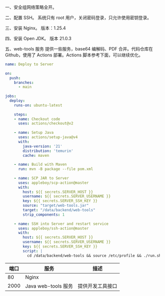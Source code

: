 一、安全组网络策略全开。

二、配置 SSH。
系统只有 root 用户，关闭密码登录，只允许使用密钥登录。

三、安装 Nginx。
版本：1.25.4

四、安装 Open JDK。
版本 21.0.3

五、web-tools 服务
提供一些服务，base64 编解码、PDF 合并。代码仓库在 Github，使用了 Actions 部署。Actions 脚本参考下面，可以继续优化。
```yml
name: Deploy to Server  
  
on:  
  push:  
    branches:  
      - main  
  
jobs:  
  deploy:  
    runs-on: ubuntu-latest  
  
    steps:  
    - name: Checkout code  
      uses: actions/checkout@v2  
  
    - name: Setup Java  
      uses: actions/setup-java@v4  
      with:  
        java-version: '21'  
        distribution: 'temurin'  
        cache: maven  
  
    - name: Build with Maven  
      run: mvn -B package --file pom.xml  
  
    - name: SCP JAR to Server  
      uses: appleboy/scp-action@master  
      with:  
        host: ${{ secrets.SERVER_HOST }}  
        username: ${{ secrets.SERVER_USERNAME }}  
        key: ${{ secrets.SERVER_SSH_KEY }}  
        source: "target/web-tools.jar"  
        target: "/data/backend/web-tools"  
        strip_components: 1  
  
    - name: SSH into Server and restart service  
      uses: appleboy/ssh-action@master  
      with:  
        host: ${{ secrets.SERVER_HOST }}  
        username: ${{ secrets.SERVER_USERNAME }}  
        key: ${{ secrets.SERVER_SSH_KEY }}  
        script: |  
          cd /data/backend/web-tools && source /etc/profile && ./run.sh restart
```

| 端口   | 服务                | 描述       |
| ---- | ----------------- | -------- |
| 80   | Nginx             |          |
| 2000 | Java web-tools 服务 | 提供开发工具接口 |
